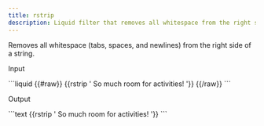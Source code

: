 ```yaml
---
title: rstrip
description: Liquid filter that removes all whitespace from the right side of a string.
---
```


Removes all whitespace (tabs, spaces, and newlines) from the right side of a string.

<p class="code-label">Input</p>
```liquid
{{#raw}}
{{rstrip '          So much room for activities!          '}}
{{/raw}}
```

<p class="code-label">Output</p>
```text
{{rstrip '          So much room for activities!          '}}
```
